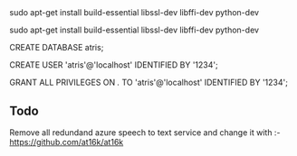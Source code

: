 ## 

sudo apt-get install build-essential libssl-dev libffi-dev python-dev

sudo apt-get install build-essential libssl-dev libffi-dev python-dev

CREATE DATABASE atris;

CREATE USER 'atris'@'localhost' IDENTIFIED BY '1234';

GRANT ALL PRIVILEGES ON *.* TO 'atris'@'localhost' IDENTIFIED BY '1234';

## Todo 
Remove all redundand azure speech to text service and change it with :- https://github.com/at16k/at16k

